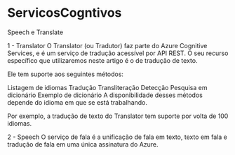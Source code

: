 # ServicosCogntivos
Speech e Translate

1 - Translator
O Translator (ou Tradutor) faz parte do Azure Cognitive Services, e é um serviço de tradução acessível por API REST. O seu recurso específico que utilizaremos neste artigo é o de tradução de texto.

Ele tem suporte aos seguintes métodos:

Listagem de idiomas
Tradução
Transliteração
Detecção
Pesquisa em dicionário
Exemplo de dicionário
A disponibilidade desses métodos depende do idioma em que se está trabalhando.

Por exemplo, a tradução de texto do Translator tem suporte por volta de 100 idiomas.


2 - Speech 
O serviço de fala é a unificação de fala em texto, texto em fala e tradução de fala em uma única assinatura do Azure.
